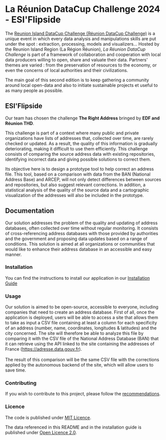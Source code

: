 # La Réunion DataCup Challenge 2024 - ESI'Flipside

The [Reunion Island DataCup Challenge (Réunion DataCup Challenge)](https://data.regionreunion.com/p/page-reunion-datacup-challenge) is a unique event in which every data analysis and manipulations skills are put under the spot : extraction, processing, models and visualizers... Hosted by the Reunion Island Region (La Région Réunion), *La Réunion DataCup Challenge* is part of a framework of collaboration and cooperation with local data producers willing to open, share and valuate their data. Partners' themes are varied : from the preservation of resources to the economy, or even the concerns of local authorities and their civilizations.

The main goal of this second edition is to keep gathering a community around local open-data and also to initiate sustainable projects et useful to as many people as possible.

## ESI'Flipside

Our team has chosen the challenge **The Right Address** bringed by **EDF and Réunion THD**.

This challenge is part of a context where many public and private organizations have lists of addresses that, collected over time, are rarely checked or updated. As a result, the quality of this information is gradually deteriorating, making it difficult to use them efficiently. This challenge consists of comparing the source address data with existing repositories, identifying incorrect data and giving possible solutions to correct them. 

Its objective here is to design a prototype tool to help correct an address file. This tool, based on a comparison with data from the BAN (National Address Base) and ARCEP, will not only detect differences between sources and repositories, but also suggest relevant corrections. In addition, a statistical analysis of the quality of the source data and a cartographic visualization of the addresses will also be included in the prototype.

## **Documentation**

Our solution addresses the problem of the quality and updating of address databases, often collected over time without regular monitoring. It consists of cross-referencing address databases with those provided by authorities and the government and proposing data updates based on a range of conditions. This solution is aimed at all organizations or communities that would like to enhance their address database in an accessible and easy manner.


### **Installation**

You can find the instructions to install our application in our [Installation Guide](/INSTALL.md)

### **Usage**

Our solution is aimed to be open-source, accessible to everyone, including companies that need to create an address database. First of all, once the application is deployed, users will be able to access a site that allows them to take as input a CSV file containing at least a column for each specificity of an address (number, name, coordinates, longitudes & latitudes) and the city concerned. The site will therefore be able to analyze this file by comparing it with the CSV file of the National Address Database (BAN) that it can retrieve using the API linked to the site containing the addresses of France (https://adresse.data.gouv.fr).\
\
The result of this comparison will be the same CSV file with the corrections applied by the autonomous backend of the site, which will allow users to save time.

### **Contributing**

If you wish to contribute to this project, please follow the [recommendations](/CONTRIBUTING.md).

### **Licence**

The code is published under [MIT Licence](/LICENSE).

The data referenced in this README and in the installation guide is published under <a href="https://www.etalab.gouv.fr/wp-content/uploads/2018/11/open-licence.pdf">Open Licence 2.0</a>.
